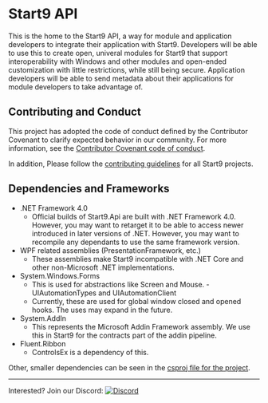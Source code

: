 # Start9 API
This is the home to the Start9 API, a way for module and application developers to integrate their application with Start9. Developers will be able to use this to create open, univeral modules for Start9 that support interoperability with Windows and other modules and open-ended customization with little restrictions, while still being secure. Application developers will be able to send metadata about their applications for module developers to take advantage of.

## Contributing and Conduct
This project has adopted the code of conduct defined by the Contributor Covenant to clarify expected behavior in our community.
For more information, see the [Contributor Covenant code of conduct](https://www.contributor-covenant.org/).

In addition, Please follow the [contributing guidelines](https://github.com/StartNine/Start9.Host/blob/master/CONTRIBUTING.md) for all Start9 projects.


## Dependencies and Frameworks
- .NET Framework 4.0
	- Official builds of Start9.Api are built with .NET Framework 4.0. However, you may want to retarget it to be able to access newer introduced in later versions of .NET. However, you may want to recompile any dependants to use the same framework version.
- WPF related assemblies (PresentationFramework, etc.)
	- These assemblies make Start9 incompatible with .NET Core and other non-Microsoft .NET implementations. 
- System.Windows.Forms
	- This is used for abstractions like Screen and Mouse.
-UIAutomationTypes and UIAutomationClient
	- Currently, these are used for global window closed and opened hooks. The uses may expand in the future.
- System.AddIn
	- This represents the Microsoft Addin Framework assembly. We use this in Start9 for the contracts part of the addin pipeline.
- Fluent.Ribbon
	- ControlsEx is a dependency of this.

Other, smaller dependencies can be seen in the [csproj file for the project](https://github.com/StartNine/Start9.Host/blob/master/Start9/Start9.csproj#L36). 

---
Interested? Join our Discord: [![Discord](https://img.shields.io/discord/321793250602254336.svg?style=flat-square&colorB=7289DA)](https://discord.gg/6cpvxBS)
